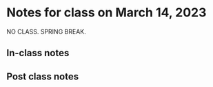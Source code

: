 # Notes for class on March 14, 2023

NO CLASS. SPRING BREAK.

## In-class notes

## Post class notes